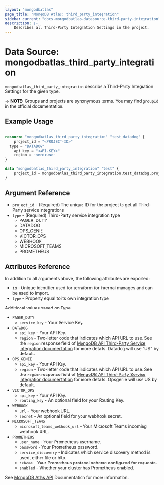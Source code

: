 ```yaml
---
layout: "mongodbatlas"
page_title: "MongoDB Atlas: third_party_integration"
sidebar_current: "docs-mongodbatlas-datasource-third-party-integration"
description: |-
    Describes all Third-Party Integration Settings in the project.
---
```


# Data Source: mongodbatlas_third_party_integration

`mongodbatlas_third_party_integration` describe a Third-Party Integration Settings for the given type.

-> **NOTE:** Groups and projects are synonymous terms. You may find `groupId` in the official documentation.

## Example Usage

```terraform

resource "mongodbatlas_third_party_integration" "test_datadog" {
	project_id = "<PROJECT-ID>"
  type = "DATADOG"
	api_key = "<API-KEY>"
	region = "<REGION>"
}

data "mongodbatlas_third_party_integration" "test" {
	project_id = mongodbatlas_third_party_integration.test_datadog.project_id
}
```

## Argument Reference

* `project_id` - (Required) The unique ID for the project to get all Third-Party service integrations
* `type`       - (Required) Third-Party service integration type
     * PAGER_DUTY
     * DATADOG
     * OPS_GENIE
     * VICTOR_OPS
     * WEBHOOK
     * MICROSOFT_TEAMS
     * PROMETHEUS

## Attributes Reference

In addition to all arguments above, the following attributes are exported:

* `id` - Unique identifier used for terraform for internal manages and can be used to import.
* `type` -  Property equal to its own integration type

Additional values based on Type

* `PAGER_DUTY`
  * `service_key` - Your Service Key.
* `DATADOG`
  * `api_key` - Your API Key.
  * `region` - Two-letter code that indicates which API URL to use. See the `region` response field of [MongoDB API Third-Party Service Integration documentation](https://www.mongodb.com/docs/atlas/reference/api-resources-spec/v2/#tag/Third-Party-Integrations/operation/getThirdPartyIntegration) for more details. Datadog will use "US" by default.
* `OPS_GENIE`
  * `api_key` - Your API Key.
  * `region` - Two-letter code that indicates which API URL to use. See the `region` response field of [MongoDB API Third-Party Service Integration documentation](https://www.mongodb.com/docs/atlas/reference/api-resources-spec/v2/#tag/Third-Party-Integrations/operation/getThirdPartyIntegration) for more details. Opsgenie will use US by default.
* `VICTOR_OPS`
  * `api_key` - 	Your API Key.
  * `routing_key` - An optional field for your Routing Key.
* `WEBHOOK`
  * `url` - Your webhook URL.
  * `secret` - An optional field for your webhook secret.
* `MICROSOFT_TEAMS`
  * `microsoft_teams_webhook_url` -  Your Microsoft Teams incoming webhook URL.
* `PROMETHEUS`
  * `user_name` - Your Prometheus username.
  * `password` - Your Prometheus password.
  * `service_discovery` - Indicates which service discovery method is used, either file or http.
  * `scheme` - Your Prometheus protocol scheme configured for requests.
  * `enabled` - Whether your cluster has Prometheus enabled.

See [MongoDB Atlas API](https://www.mongodb.com/docs/atlas/reference/api-resources-spec/#tag/Third-Party-Integrations/operation/createThirdPartyIntegration) Documentation for more information.

